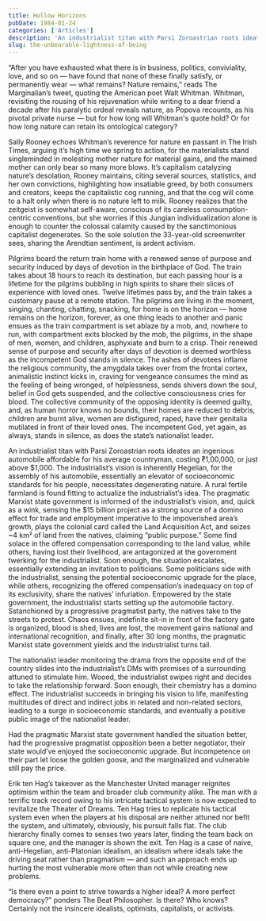 ```yaml
---
title: Hollow Horizons
pubDate: 1984-01-24
categories: ['Articles']
description: 'An industrialist titan with Parsi Zoroastrian roots ideates an ingenious automobile affordable for his average countryman, costing ₹1,00,000, or just above $1,000. The industrialist’s vision is inherently Hegelian, for the assembly of his automobile, essentially an elevator of socioeconomic standards for his people, necessitates degenerating nature.'
slug: the-unbearable-lightness-of-being
---
```


“After you have exhausted what there is in business, politics, conviviality, love, and so on — have found that none of these finally satisfy, or permanently wear — what remains? Nature remains,” reads The Marginalian’s tweet, quoting the American poet Walt Whitman. Whitman, revisiting the rousing of his rejuvenation while writing to a dear friend a decade after his paralytic ordeal reveals nature, as Popova recounts, as his pivotal private nurse — but for how long will Whitman's quote hold? Or for how long nature can retain its ontological category?

Sally Rooney echoes Whitman’s reverence for nature en passant in The Irish Times, arguing it’s high time we spring to action, for the materialists stand singleminded in molesting mother nature for material gains, and the maimed mother can only bear so many more blows. It’s capitalism catalyzing nature’s desolation, Rooney maintains, citing several sources, statistics, and her own convictions, highlighting how insatiable greed, by both consumers and creators, keeps the capitalistic cog running, and that the cog will come to a halt only when there is no nature left to milk. Rooney realizes that the zeitgeist is somewhat self-aware, conscious of its careless consumption-centric conventions, but she worries if this Jungian individualization alone is enough to counter the colossal calamity caused by the sanctimonious capitalist degenerates. So the sole solution the 33-year-old screenwriter sees, sharing the Arendtian sentiment, is ardent activism.

Pilgrims board the return train home with a renewed sense of purpose and security induced by days of devotion in the birthplace of God. The train takes about 18 hours to reach its destination, but each passing hour is a lifetime for the pilgrims bubbling in high spirits to share their slices of experience with loved ones. Twelve lifetimes pass by, and the train takes a customary pause at a remote station. The pilgrims are living in the moment, singing, chanting, chatting, snacking, for home is on the horizon — home remains on the horizon, forever, as one thing leads to another and panic ensues as the train compartment is set ablaze by a mob, and, nowhere to run, with compartment exits blocked by the mob, the pilgrims, in the shape of men, women, and children, asphyxiate and burn to a crisp. Their renewed sense of purpose and security after days of devotion is deemed worthless as the incompetent God stands in silence. The ashes of devotees inflame the religious community, the amygdala takes over from the frontal cortex, animalistic instinct kicks in, craving for vengeance consumes the mind as the feeling of being wronged, of helplessness, sends shivers down the soul, belief in God gets suspended, and the collective consciousness cries for blood. The collective community of the opposing identity is deemed guilty, and, as human horror knows no bounds, their homes are reduced to debris, children are burnt alive, women are disfigured, raped, have their genitalia mutilated in front of their loved ones. The incompetent God, yet again, as always, stands in silence, as does the state’s nationalist leader.

An industrialist titan with Parsi Zoroastrian roots ideates an ingenious automobile affordable for his average countryman, costing ₹1,00,000, or just above $1,000. The industrialist’s vision is inherently Hegelian, for the assembly of his automobile, essentially an elevator of socioeconomic standards for his people, necessitates degenerating nature. A rural fertile farmland is found fitting to actualize the industrialist’s idea. The pragmatic Marxist state government is informed of the industrialist’s vision, and, quick as a wink, sensing the $15 billion project as a strong source of a domino effect for trade and employment imperative to the impoverished area’s growth, plays the colonial card called the Land Acquisition Act, and seizes ~4 km² of land from the natives, claiming “public purpose.” Some find solace in the offered compensation corresponding to the land value, while others, having lost their livelihood, are antagonized at the government twerking for the industrialist. Soon enough, the situation escalates, essentially extending an invitation to politicians. Some politicians side with the industrialist, sensing the potential socioeconomic upgrade for the place, while others, recognizing the offered compensation’s inadequacy on top of its exclusivity, share the natives’ infuriation. Empowered by the state government, the industrialist starts setting up the automobile factory. Sstanchioned by a progressive pragmatist party, the natives take to the streets to protest. Chaos ensues, indefinite sit-in in front of the factory gate is organized, blood is shed, lives are lost, the movement gains national and international recognition, and finally, after 30 long months, the pragmatic Marxist state government yields and the industrialist turns tail.

The nationalist leader monitoring the drama from the opposite end of the country slides into the industrialist’s DMs with promises of a surrounding attuned to stimulate him. Wooed, the industrialist swipes right and decides to take the relationship forward. Soon enough, their chemistry has a domino effect. The industrialist succeeds in bringing his vision to life, manifesting multitudes of direct and indirect jobs in related and non-related sectors, leading to a surge in socioeconomic standards, and eventually a positive public image of the nationalist leader.

Had the pragmatic Marxist state government handled the situation better, had the progressive pragmatist opposition been a better negotiator, their state would’ve enjoyed the socioeconomic upgrade. But incompetence on their part let loose the golden goose, and the marginalized and vulnerable still pay the price.

Erik ten Hag’s takeover as the Manchester United manager reignites optimism within the team and broader club community alike. The man with a terrific track record owing to his intricate tactical system is now expected to revitalize the Theater of Dreams. Ten Hag tries to replicate his tactical system even when the players at his disposal are neither attuned nor befit the system, and ultimately, obviously, his pursuit falls flat. The club hierarchy finally comes to senses two years later, finding the team back on square one, and the manager is shown the exit. Ten Hag is a case of naive, anti-Hegelian, anti-Platonian idealism, an idealism where ideals take the driving seat rather than pragmatism — and such an approach ends up hurting the most vulnerable more often than not while creating new problems.

“Is there even a point to strive towards a higher ideal? A more perfect democracy?” ponders The Beat Philosopher. Is there? Who knows? Certainly not the insincere idealists, optimists, capitalists, or activists.
